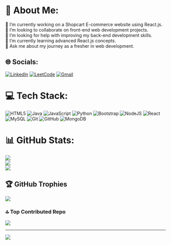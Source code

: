 # 💫 About Me:
🔭 I’m currently working on a Shopcart E-commerce website using React.js.  <br>👯 I’m looking to collaborate on front-end web development projects.  <br>🤝 I’m looking for help with improving my back-end development skills.  <br>🌱 I’m currently learning advanced React.js concepts.  <br>💬 Ask me about my journey as a fresher in web development.


## 🌐 Socials:
[![LinkedIn](https://img.shields.io/badge/LinkedIn-%230077B5.svg?logo=linkedin&logoColor=white)](https://www.linkedin.com/in/vishwanathan-a-84bb8a249/) [![LeetCode](https://img.shields.io/badge/LeetCode-%23FFA116.svg?logo=leetcode&logoColor=white)](https://leetcode.com/u/vishwanathan25112003/) [![Gmail](https://img.shields.io/badge/Gmail-D14836?logo=gmail&logoColor=white)](mailto:vishwanathan25112003@gmail.com)



# 💻 Tech Stack:
![HTML5](https://img.shields.io/badge/html5-%23E34F26.svg?style=for-the-badge&logo=html5&logoColor=white) ![Java](https://img.shields.io/badge/java-%23ED8B00.svg?style=for-the-badge&logo=openjdk&logoColor=white) ![JavaScript](https://img.shields.io/badge/javascript-%23323330.svg?style=for-the-badge&logo=javascript&logoColor=%23F7DF1E) ![Python](https://img.shields.io/badge/python-3670A0?style=for-the-badge&logo=python&logoColor=ffdd54) ![Bootstrap](https://img.shields.io/badge/bootstrap-%238511FA.svg?style=for-the-badge&logo=bootstrap&logoColor=white) ![NodeJS](https://img.shields.io/badge/node.js-6DA55F?style=for-the-badge&logo=node.js&logoColor=white) ![React](https://img.shields.io/badge/react-%2320232a.svg?style=for-the-badge&logo=react&logoColor=%2361DAFB) ![MySQL](https://img.shields.io/badge/mysql-4479A1.svg?style=for-the-badge&logo=mysql&logoColor=white) ![Git](https://img.shields.io/badge/git-%23F05033.svg?style=for-the-badge&logo=git&logoColor=white) ![GitHub](https://img.shields.io/badge/github-%23121011.svg?style=for-the-badge&logo=github&logoColor=white) ![MongoDB](https://img.shields.io/badge/MongoDB-%234ea94b.svg?style=for-the-badge&logo=mongodb&logoColor=white)
# 📊 GitHub Stats:
![](https://github-readme-stats.vercel.app/api?username=VishwanathanA&theme=dark&hide_border=false&include_all_commits=false&count_private=false)<br/>
![](https://github-readme-streak-stats.herokuapp.com/?user=VishwanathanA&theme=dark&hide_border=false)<br/>
![](https://github-readme-stats.vercel.app/api/top-langs/?username=VishwanathanA&theme=dark&hide_border=false&include_all_commits=false&count_private=false&layout=compact)

## 🏆 GitHub Trophies
![](https://github-profile-trophy.vercel.app/?username=VishwanathanA&theme=radical&no-frame=false&no-bg=true&margin-w=4)

### 🔝 Top Contributed Repo
![](https://github-contributor-stats.vercel.app/api?username=VishwanathanA&limit=5&theme=dark&combine_all_yearly_contributions=true)

---
[![](https://visitcount.itsvg.in/api?id=VishwanathanA&icon=0&color=0)](https://visitcount.itsvg.in)

<!-- Proudly created with GPRM ( https://gprm.itsvg.in ) -->

